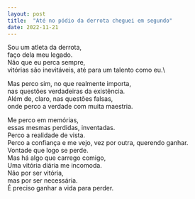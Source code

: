 ```yaml
---
layout: post
title:  "Até no pódio da derrota cheguei em segundo"
date: 2022-11-21
---
```


Sou um atleta da derrota,\
faço dela meu legado.\
Não que eu perca sempre,\
vitórias são inevitáveis, até para um talento como eu.\
<!--more-->
Mas perco sim, no que realmente importa,\
nas questões verdadeiras da existência.\
Além de, claro, nas questões falsas,\
onde perco a verdade com muita maestria.

Me perco em memórias,\
essas mesmas perdidas, inventadas.\
Perco a realidade de vista.\
Perco a confiança e me vejo, vez por outra, querendo ganhar.\
Vontade que logo se perde.\
Mas há algo que carrego comigo,\
Uma vitória diária me incomoda.\
Não por ser vitória,\
mas por ser necessária.\
É preciso ganhar a vida para perder.
